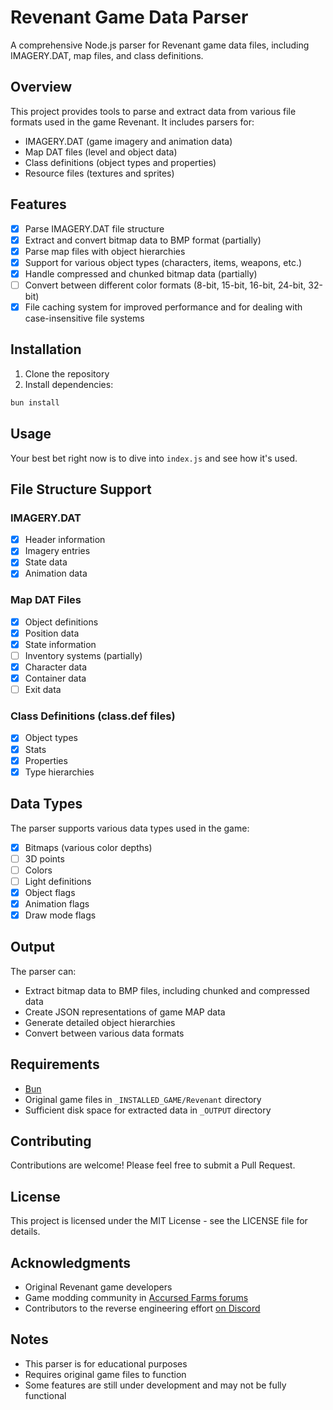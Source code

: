 # Revenant Game Data Parser

A comprehensive Node.js parser for Revenant game data files, including IMAGERY.DAT, map files, and class definitions.

## Overview

This project provides tools to parse and extract data from various file formats used in the game Revenant. It includes parsers for:

- IMAGERY.DAT (game imagery and animation data)
- Map DAT files (level and object data)
- Class definitions (object types and properties)
- Resource files (textures and sprites)

## Features

- [x] Parse IMAGERY.DAT file structure
- [x] Extract and convert bitmap data to BMP format  (partially)
- [x] Parse map files with object hierarchies
- [x] Support for various object types (characters, items, weapons, etc.)
- [x] Handle compressed and chunked bitmap data  (partially)
- [ ] Convert between different color formats (8-bit, 15-bit, 16-bit, 24-bit, 32-bit)
- [x] File caching system for improved performance and for dealing with case-insensitive file systems

## Installation

1. Clone the repository
2. Install dependencies:
```bash
bun install
```

## Usage

Your best bet right now is to dive into `index.js` and see how it's used.

## File Structure Support

### IMAGERY.DAT
- [x] Header information
- [x] Imagery entries
- [x] State data
- [x] Animation data

### Map DAT Files
- [x] Object definitions
- [x] Position data
- [x] State information
- [ ] Inventory systems (partially)
- [x] Character data
- [x] Container data
- [ ] Exit data

### Class Definitions (class.def files)
- [x] Object types
- [x] Stats
- [x] Properties
- [x] Type hierarchies

## Data Types

The parser supports various data types used in the game:

- [x] Bitmaps (various color depths)
- [ ] 3D points
- [ ] Colors
- [ ] Light definitions
- [x] Object flags
- [x] Animation flags
- [x] Draw mode flags

## Output

The parser can:
- Extract bitmap data to BMP files, including chunked and compressed data
- Create JSON representations of game MAP data
- Generate detailed object hierarchies
- Convert between various data formats

## Requirements

- [Bun](https://bun.sh/)
- Original game files in `_INSTALLED_GAME/Revenant` directory
- Sufficient disk space for extracted data in `_OUTPUT` directory

## Contributing

Contributions are welcome! Please feel free to submit a Pull Request.

## License

This project is licensed under the MIT License - see the LICENSE file for details.

## Acknowledgments

- Original Revenant game developers
- Game modding community in [Accursed Farms forums](https://www.accursedfarms.com/forums/topic/3301-revenant-maps/)
- Contributors to the reverse engineering effort [on Discord](https://discord.gg/qTXcYRAc)

## Notes

- This parser is for educational purposes
- Requires original game files to function
- Some features are still under development and may not be fully functional
